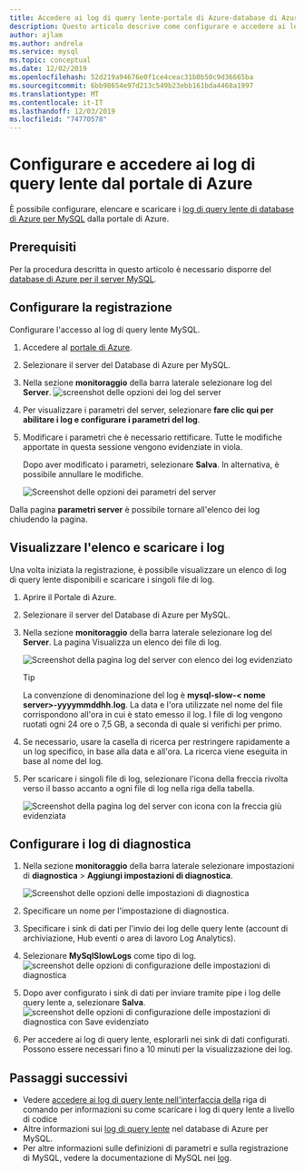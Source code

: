 ```yaml
---
title: Accedere ai log di query lente-portale di Azure-database di Azure per MySQL
description: Questo articolo descrive come configurare e accedere ai log lenti in database di Azure per MySQL dalla portale di Azure.
author: ajlam
ms.author: andrela
ms.service: mysql
ms.topic: conceptual
ms.date: 12/02/2019
ms.openlocfilehash: 52d219a94676e0f1ce4ceac31b0b50c9d36665ba
ms.sourcegitcommit: 6bb98654e97d213c549b23ebb161bda4468a1997
ms.translationtype: MT
ms.contentlocale: it-IT
ms.lasthandoff: 12/03/2019
ms.locfileid: "74770578"
---
```

# <a name="configure-and-access-slow-query-logs-from-the-azure-portal"></a>Configurare e accedere ai log di query lente dal portale di Azure

È possibile configurare, elencare e scaricare i [log di query lente di database di Azure per MySQL](concepts-server-logs.md) dalla portale di Azure.

## <a name="prerequisites"></a>Prerequisiti
Per la procedura descritta in questo articolo è necessario disporre del [database di Azure per il server MySQL](quickstart-create-mysql-server-database-using-azure-portal.md).

## <a name="configure-logging"></a>Configurare la registrazione
Configurare l'accesso al log di query lente MySQL. 

1. Accedere al [portale di Azure](https://portal.azure.com/).

2. Selezionare il server del Database di Azure per MySQL.

3. Nella sezione **monitoraggio** della barra laterale selezionare log del **Server**. 
   ![screenshot delle opzioni dei log del server](./media/howto-configure-server-logs-in-portal/1-select-server-logs-configure.png)

4. Per visualizzare i parametri del server, selezionare **fare clic qui per abilitare i log e configurare i parametri del log**.

5. Modificare i parametri che è necessario rettificare. Tutte le modifiche apportate in questa sessione vengono evidenziate in viola. 

   Dopo aver modificato i parametri, selezionare **Salva**. In alternativa, è possibile annullare le modifiche.

   ![Screenshot delle opzioni dei parametri del server](./media/howto-configure-server-logs-in-portal/3-save-discard.png)

Dalla pagina **parametri server** è possibile tornare all'elenco dei log chiudendo la pagina.

## <a name="view-list-and-download-logs"></a>Visualizzare l'elenco e scaricare i log
Una volta iniziata la registrazione, è possibile visualizzare un elenco di log di query lente disponibili e scaricare i singoli file di log.

1. Aprire il Portale di Azure.

2. Selezionare il server del Database di Azure per MySQL.

3. Nella sezione **monitoraggio** della barra laterale selezionare log del **Server**. La pagina Visualizza un elenco dei file di log.

   ![Screenshot della pagina log del server con elenco dei log evidenziato](./media/howto-configure-server-logs-in-portal/4-server-logs-list.png)

   > [!TIP]
   > La convenzione di denominazione del log è **mysql-slow-< nome server>-yyyymmddhh.log**. La data e l'ora utilizzate nel nome del file corrispondono all'ora in cui è stato emesso il log. I file di log vengono ruotati ogni 24 ore o 7,5 GB, a seconda di quale si verifichi per primo. 

4. Se necessario, usare la casella di ricerca per restringere rapidamente a un log specifico, in base alla data e all'ora. La ricerca viene eseguita in base al nome del log.

5. Per scaricare i singoli file di log, selezionare l'icona della freccia rivolta verso il basso accanto a ogni file di log nella riga della tabella.

   ![Screenshot della pagina log del server con icona con la freccia giù evidenziata](./media/howto-configure-server-logs-in-portal/5-download.png)

## <a name="set-up-diagnostic-logs"></a>Configurare i log di diagnostica

1. Nella sezione **monitoraggio** della barra laterale selezionare impostazioni di **diagnostica** > **Aggiungi impostazioni di diagnostica**.

   ![Screenshot delle opzioni delle impostazioni di diagnostica](./media/howto-configure-server-logs-in-portal/add-diagnostic-setting.png)

1. Specificare un nome per l'impostazione di diagnostica.

1. Specificare i sink di dati per l'invio dei log delle query lente (account di archiviazione, Hub eventi o area di lavoro Log Analytics).

1. Selezionare **MySqlSlowLogs** come tipo di log.
![screenshot delle opzioni di configurazione delle impostazioni di diagnostica](./media/howto-configure-server-logs-in-portal/configure-diagnostic-setting.png)

1. Dopo aver configurato i sink di dati per inviare tramite pipe i log delle query lente a, selezionare **Salva**.
![screenshot delle opzioni di configurazione delle impostazioni di diagnostica con Save evidenziato](./media/howto-configure-server-logs-in-portal/save-diagnostic-setting.png)

1. Per accedere ai log di query lente, esplorarli nei sink di dati configurati. Possono essere necessari fino a 10 minuti per la visualizzazione dei log.

## <a name="next-steps"></a>Passaggi successivi
- Vedere [accedere ai log di query lente nell'interfaccia della](howto-configure-server-logs-in-cli.md) riga di comando per informazioni su come scaricare i log di query lente a livello di codice
- Altre informazioni sui [log di query lente](concepts-server-logs.md) nel database di Azure per MySQL.
- Per altre informazioni sulle definizioni di parametri e sulla registrazione di MySQL, vedere la documentazione di MySQL nei [log](https://dev.mysql.com/doc/refman/5.7/en/slow-query-log.html).
